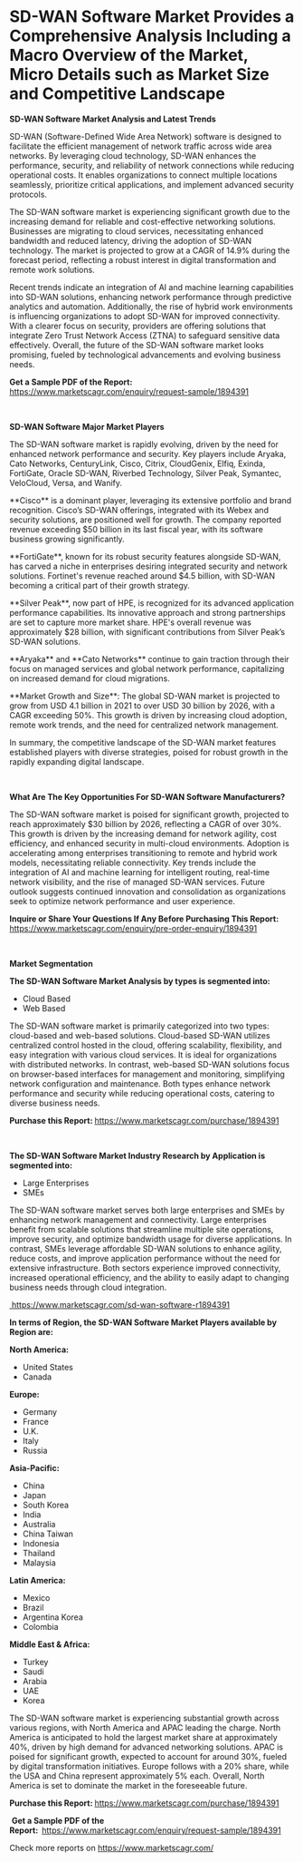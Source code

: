 <p><h1>SD-WAN Software Market Provides a Comprehensive Analysis Including a Macro Overview of the Market, Micro Details such as Market Size and Competitive Landscape</h1></p><p><strong>SD-WAN Software Market Analysis and Latest Trends</strong></p>
<p><p>SD-WAN (Software-Defined Wide Area Network) software is designed to facilitate the efficient management of network traffic across wide area networks. By leveraging cloud technology, SD-WAN enhances the performance, security, and reliability of network connections while reducing operational costs. It enables organizations to connect multiple locations seamlessly, prioritize critical applications, and implement advanced security protocols.</p><p>The SD-WAN software market is experiencing significant growth due to the increasing demand for reliable and cost-effective networking solutions. Businesses are migrating to cloud services, necessitating enhanced bandwidth and reduced latency, driving the adoption of SD-WAN technology. The market is projected to grow at a CAGR of 14.9% during the forecast period, reflecting a robust interest in digital transformation and remote work solutions.</p><p>Recent trends indicate an integration of AI and machine learning capabilities into SD-WAN solutions, enhancing network performance through predictive analytics and automation. Additionally, the rise of hybrid work environments is influencing organizations to adopt SD-WAN for improved connectivity. With a clearer focus on security, providers are offering solutions that integrate Zero Trust Network Access (ZTNA) to safeguard sensitive data effectively. Overall, the future of the SD-WAN software market looks promising, fueled by technological advancements and evolving business needs.</p></p>
<p><strong>Get a Sample PDF of the Report:&nbsp;</strong> <a href="https://www.marketscagr.com/enquiry/request-sample/1894391?utm_campaign=2667&utm_medium=2&utm_source=Github&utm_content=ia&utm_term=28032025&utm_id=sd-wan-software">https://www.marketscagr.com/enquiry/request-sample/1894391</a></p>
<p>&nbsp;</p>
<p><strong>SD-WAN Software Major Market Players</strong></p>
<p><p>The SD-WAN software market is rapidly evolving, driven by the need for enhanced network performance and security. Key players include Aryaka, Cato Networks, CenturyLink, Cisco, Citrix, CloudGenix, Elfiq, Exinda, FortiGate, Oracle SD-WAN, Riverbed Technology, Silver Peak, Symantec, VeloCloud, Versa, and Wanify.</p><p>**Cisco** is a dominant player, leveraging its extensive portfolio and brand recognition. Cisco’s SD-WAN offerings, integrated with its Webex and security solutions, are positioned well for growth. The company reported revenue exceeding $50 billion in its last fiscal year, with its software business growing significantly.</p><p>**FortiGate**, known for its robust security features alongside SD-WAN, has carved a niche in enterprises desiring integrated security and network solutions. Fortinet's revenue reached around $4.5 billion, with SD-WAN becoming a critical part of their growth strategy.</p><p>**Silver Peak**, now part of HPE, is recognized for its advanced application performance capabilities. Its innovative approach and strong partnerships are set to capture more market share. HPE's overall revenue was approximately $28 billion, with significant contributions from Silver Peak’s SD-WAN solutions.</p><p>**Aryaka** and **Cato Networks** continue to gain traction through their focus on managed services and global network performance, capitalizing on increased demand for cloud migrations.</p><p>**Market Growth and Size**: The global SD-WAN market is projected to grow from USD 4.1 billion in 2021 to over USD 30 billion by 2026, with a CAGR exceeding 50%. This growth is driven by increasing cloud adoption, remote work trends, and the need for centralized network management.</p><p>In summary, the competitive landscape of the SD-WAN market features established players with diverse strategies, poised for robust growth in the rapidly expanding digital landscape.</p></p>
<p>&nbsp;</p>
<p><strong>What Are The Key Opportunities For SD-WAN Software Manufacturers?</strong></p>
<p><p>The SD-WAN software market is poised for significant growth, projected to reach approximately $30 billion by 2026, reflecting a CAGR of over 30%. This growth is driven by the increasing demand for network agility, cost efficiency, and enhanced security in multi-cloud environments. Adoption is accelerating among enterprises transitioning to remote and hybrid work models, necessitating reliable connectivity. Key trends include the integration of AI and machine learning for intelligent routing, real-time network visibility, and the rise of managed SD-WAN services. Future outlook suggests continued innovation and consolidation as organizations seek to optimize network performance and user experience.</p></p>
<p><strong>Inquire or Share Your Questions If Any Before Purchasing This Report:</strong> <a href="https://www.marketscagr.com/enquiry/pre-order-enquiry/1894391?utm_campaign=2667&utm_medium=2&utm_source=Github&utm_content=ia&utm_term=28032025&utm_id=sd-wan-software">https://www.marketscagr.com/enquiry/pre-order-enquiry/1894391</a></p>
<p>&nbsp;</p>
<p><strong>Market Segmentation</strong></p>
<p><strong>The SD-WAN Software Market Analysis by types is segmented into:</strong></p>
<p><ul><li>Cloud Based</li><li>Web Based</li></ul></p>
<p><p>The SD-WAN software market is primarily categorized into two types: cloud-based and web-based solutions. Cloud-based SD-WAN utilizes centralized control hosted in the cloud, offering scalability, flexibility, and easy integration with various cloud services. It is ideal for organizations with distributed networks. In contrast, web-based SD-WAN solutions focus on browser-based interfaces for management and monitoring, simplifying network configuration and maintenance. Both types enhance network performance and security while reducing operational costs, catering to diverse business needs.</p></p>
<p><strong>Purchase this Report:&nbsp;</strong><a href="https://www.marketscagr.com/purchase/1894391?utm_campaign=2667&utm_medium=2&utm_source=Github&utm_content=ia&utm_term=28032025&utm_id=sd-wan-software">https://www.marketscagr.com/purchase/1894391</a></p>
<p>&nbsp;</p>
<p><strong>The SD-WAN Software Market Industry Research by Application is segmented into:</strong></p>
<p><ul><li>Large Enterprises</li><li>SMEs</li></ul></p>
<p><p>The SD-WAN software market serves both large enterprises and SMEs by enhancing network management and connectivity. Large enterprises benefit from scalable solutions that streamline multiple site operations, improve security, and optimize bandwidth usage for diverse applications. In contrast, SMEs leverage affordable SD-WAN solutions to enhance agility, reduce costs, and improve application performance without the need for extensive infrastructure. Both sectors experience improved connectivity, increased operational efficiency, and the ability to easily adapt to changing business needs through cloud integration.</p></p>
<p><a href="https://www.marketscagr.com/sd-wan-software-r1894391?utm_campaign=2667&utm_medium=2&utm_source=Github&utm_content=ia&utm_term=28032025&utm_id=sd-wan-software">&nbsp;https://www.marketscagr.com/sd-wan-software-r1894391</a></p>
<p><strong>In terms of Region, the SD-WAN Software Market Players available by Region are:</strong></p>
<p>
    <p> <strong> North America: </strong>
        <ul>
            <li>United States</li>
            <li>Canada</li>
        </ul>
        </p> 
    <p> <strong> Europe: </strong>
        <ul>
            <li>Germany</li>
            <li>France</li>
            <li>U.K.</li>
            <li>Italy</li>
            <li>Russia</li>
        </ul>
        </p> 
    <p> <strong> Asia-Pacific: </strong>
        <ul>
            <li>China</li>
            <li>Japan</li>
            <li>South Korea</li>
            <li>India</li>
            <li>Australia</li>
            <li>China Taiwan</li>
            <li>Indonesia</li>
            <li>Thailand</li>
            <li>Malaysia</li>
        </ul>
        </p> 
    <p> <strong> Latin America: </strong>
        <ul>
            <li>Mexico</li>
            <li>Brazil</li>
            <li>Argentina Korea</li>
            <li>Colombia</li>
        </ul>
        </p> 
    <p> <strong> Middle East & Africa: </strong>
        <ul>
            <li>Turkey</li>
            <li>Saudi</li>
            <li>Arabia</li>
            <li>UAE</li>
            <li>Korea</li>
        </ul>
    </p>
    </p>
<p><p>The SD-WAN software market is experiencing substantial growth across various regions, with North America and APAC leading the charge. North America is anticipated to hold the largest market share at approximately 40%, driven by high demand for advanced networking solutions. APAC is poised for significant growth, expected to account for around 30%, fueled by digital transformation initiatives. Europe follows with a 20% share, while the USA and China represent approximately 5% each. Overall, North America is set to dominate the market in the foreseeable future.</p></p>
<p><strong>Purchase this Report: </strong><a href="https://www.marketscagr.com/purchase/1894391?utm_campaign=2667&utm_medium=2&utm_source=Github&utm_content=ia&utm_term=28032025&utm_id=sd-wan-software">https://www.marketscagr.com/purchase/1894391</a></p>
<p>&nbsp;<strong>Get a Sample PDF of the Report:&nbsp;&nbsp;</strong><a href="https://www.marketscagr.com/enquiry/request-sample/1894391?utm_campaign=2667&utm_medium=2&utm_source=Github&utm_content=ia&utm_term=28032025&utm_id=sd-wan-software">https://www.marketscagr.com/enquiry/request-sample/1894391</a></p>
<p><strong></strong></p>
<p>Check more reports on <a href="https://www.marketscagr.com/?utm_campaign=2667&utm_medium=2&utm_source=Github&utm_content=ia&utm_term=28032025&utm_id=sd-wan-software">https://www.marketscagr.com/</a></p>